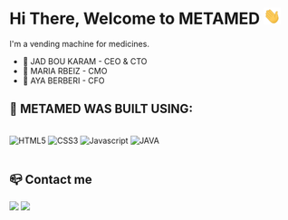 <h1>Hi There, Welcome to METAMED <img src="https://raw.githubusercontent.com/ABSphreak/ABSphreak/master/gifs/Hi.gif" width="30px"></h1>

I'm a vending machine for medicines.

- 🚀 JAD BOU KARAM - CEO & CTO 
- 🤔 MARIA RBEIZ - CMO 
- 🌲 AYA BERBERI - CFO

<div>
  <h2>🧰 METAMED WAS BUILT USING:</h2><br>
    <img src="https://img.shields.io/static/v1?label=&message=HTML5&color=%23E34F26&style=for-the-badge&logo=html5&logoColor=whitesmoke" alt="HTML5">
    <img src="https://img.shields.io/static/v1?label=&message=CSS3&color=%231572B6&style=for-the-badge&logo=css3&logoColor=whitesmoke" alt="CSS3">
    <img src="https://img.shields.io/static/v1?label=&message=Javascript&color=%23F7DF1E&style=for-the-badge&logo=javascript&logoColor=grey" alt="Javascript"> 
    <img src="https://img.shields.io/static/v1?label=&message=JAVA&color=orange&style=for-the-badge&logo=JAVA&logoColor=whitesmoke" alt="JAVA">
    <br><br>
</div>


<h2>📪 Contact me</h2>
<p>
  <a href="mailto:metamed.lb@gmail.com" target="_blank"><img height="28" src = "https://img.shields.io/badge/email-8B89CC?&style=for-the-badge&logo=protonmail&logoColor=white"></a>
  <a href="https://www.instagram.com/metamed.lb/" target="_blank"> <img height="28" src = "https://img.shields.io/badge/-Instagram-0e76a8?style=for-the-badge&logo=Instagram&logoColor=white"></a>
</p> 
